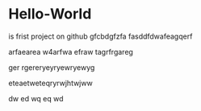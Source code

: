 # Hello-World
 is frist project on github 
 gfcbdgfzfa
 fasddfdwafeagqerf
 
 arfaearea
 w4arfwa
 efraw
 tagrfrgareg
 
 
 ger
 rgereryeyryewryewyg
 
 
 
 eteaetweteqryrwjhtwjww
 
 
 dw
 ed
 wq
 eq
 wd
 
 
 
